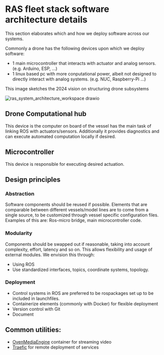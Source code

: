 # RAS fleet stack software architecture details
This section elaborates which and how we deploy software across our systems.

Commonly a drone has the following devices upon which we deploy software:
- 1 main microcontroller that interacts with actuator and analog sensors.  (e.g. Arduino, ESP, ...)
- 1 linux based pc with more conputational power, albeit not designed to directly interact with analog systems. (e.g. NUC, Raspberry-Pi ...) 


This image sketches the 2024 vision on structuring drone subsystems
<br>

![ras_system_architecture_workspace drawio](https://github.com/RAS-Delft/ras-documentation-overview/assets/5917472/eadc34ec-44f6-4790-a78f-63b8fbfa0c5d)



## Drone Computational hub
This device is the computer on board of the vessel has the main task of linking ROS with actuators/sensors. Additionally it provides diagnostics and can execute automated computation locally if desired. 

## Microcontroller
This device is responsible for executing desired actuation. 


## Design principles

### Abstraction
Software components should be reused if possible. Elements that are comparable between different vessels/model lines are to come from a single source, to be customized through vessel specific configuration files. Examples of this are: Ros-micro bridge, main microcontroller code. 

### Modularity
Components should be swapped out if reasonable, taking into account complexity, effort, latency and so on. This allows flexibility and usage of external modules. We envision this through:
- Using ROS
- Use standardized interfaces, topics, coordinate systems, topology.

### Deployment
- Control systems in ROS are preferred to be rospackages set up to be included in launchfiles. 
- Containerize elements (commonly with Docker) for flexible deployment
- Version control with Git
- Document

## Common utilities:
- [OvenMediaEngine](https://github.com/AirenSoft/OvenMediaEngine) container for streaming video
- [Traefic](https://hub.docker.com/_/traefik) for remote deployment of services 
